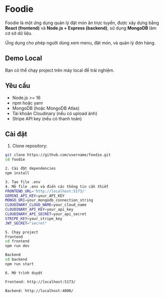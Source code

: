 # Foodie

Foodie là một ứng dụng quản lý đặt món ăn trực tuyến, được xây dựng bằng **React (frontend)** và **Node.js + Express (backend)**, sử dụng **MongoDB** làm cơ sở dữ liệu.  

Ứng dụng cho phép người dùng xem menu, đặt món, và quản lý đơn hàng.  

## Demo Local

Bạn có thể chạy project trên máy local để trải nghiệm.

## Yêu cầu

- Node.js >= 16  
- npm hoặc yarn  
- MongoDB (hoặc MongoDB Atlas)  
- Tài khoản Cloudinary (nếu có upload ảnh)  
- Stripe API key (nếu có thanh toán)

## Cài đặt

1. Clone repository:

```bash
git clone https://github.com/username/foodie.git
cd foodie

2. Cài đặt dependencies
npm install

3. Tạo file .env
4. Mở file .env và điền các thông tin cần thiết
FRONTEND_URL='http://localhost:5173/'
GEMINI_API_KEY=your_API_KEY
MONGO_URI=your_mongodb_connection_string
CLOUDINARY_CLOUD_NAME=your_cloud_name
CLOUDINARY_API_KEY=your_api_key
CLOUDINARY_API_SECRET=your_api_secret
STRIPE_KEY=your_stripe_key
JWT_SECRET="secret"

5. Chạy project
Frontend
cd frontend
npm run dev

Backend
cd backend
npm run start

6. Mở trình duyệt

Frontend: http://localhost:5173/

Backend: http://localhost:4000/
